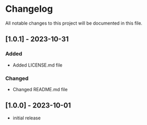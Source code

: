# Changelog

All notable changes to this project will be documented in this file.

## [1.0.1] - 2023-10-31

### Added
- Added LICENSE.md file

### Changed
- Changed README.md file

## [1.0.0] - 2023-10-01

- initial release